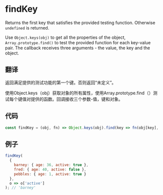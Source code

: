 # findKey

Returns the first key that satisfies the provided testing function. Otherwise `undefined` is returned.

Use `Object.keys(obj)` to get all the properties of the object, `Array.prototype.find()` to test the provided function for each key-value pair. The callback receives three arguments - the value, the key and the object.

## 翻译

返回满足提供的测试功能的第一个键。否则返回“未定义”。

使用Object.keys（obj）获取对象的所有属性，使用Array.prototype.find（）测试每个键值对提供的函数。回调接收三个参数-值，键和对象。

## 代码

```js
const findKey = (obj, fn) => Object.keys(obj).find(key => fn(obj[key], key, obj));
```

## 例子

```js
findKey(
  {
    barney: { age: 36, active: true },
    fred: { age: 40, active: false },
    pebbles: { age: 1, active: true }
  },
  o => o['active']
); // 'barney'
```
